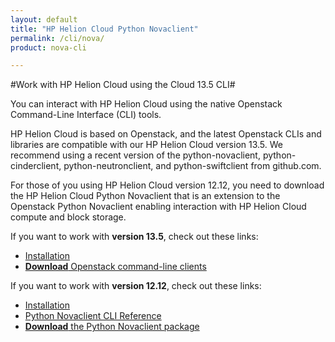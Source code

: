 ```yaml
---
layout: default
title: "HP Helion Cloud Python Novaclient"
permalink: /cli/nova/
product: nova-cli

---
```

#Work with HP Helion Cloud using the Cloud 13.5 CLI#

You can interact with HP Helion Cloud using the native Openstack Command-Line Interface (CLI) tools.
 
HP Helion Cloud is based on Openstack, and the latest Openstack CLIs and libraries are compatible with our HP Helion Cloud version 13.5. We recommend using a recent version of the python-novaclient, python-cinderclient, python-neutronclient, and python-swiftclient from github.com.
 
For those of you using HP Helion Cloud version 12.12, you need to download the HP Helion Cloud Python Novaclient that is an extension to the Openstack Python Novaclient enabling interaction with HP Helion Cloud compute and block storage. 
 
If you want to work with **version 13.5**, check out these links:
 
* [Installation](https://community.hpcloud.com/article/cloud-135-cli-installation-instructions)
* [**Download** Openstack command-line clients](http://docs.openstack.org/user-guide/content/install_clients.html)

If you want to work with **version 12.12**, check out these links:

* [Installation](/cli/nova/install)
* [Python Novaclient CLI Reference](/cli/nova/reference)
* [**Download** the Python Novaclient package](/file/python-novaclient_2.6.8-17.tar.gz)

